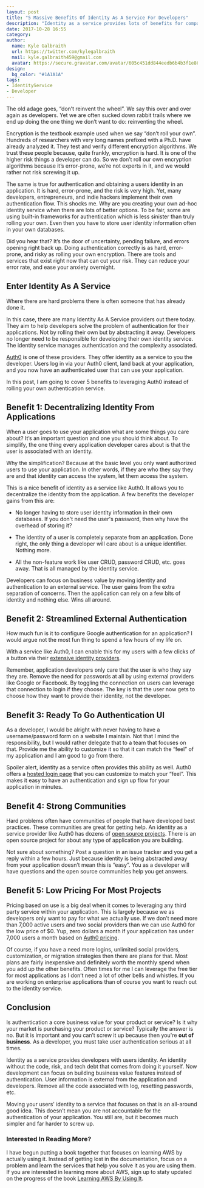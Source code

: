 ```yaml
---
layout: post
title: "5 Massive Benefits Of Identity As A Service For Developers"
description: "Identity as a service provides lots of benefits for companies and developers looking to iterate quickly. Focus on building customer value not authentication."
date: 2017-10-28 16:55
category: 
author: 
  name: Kyle Galbraith
  url: https://twitter.com/kylegalbraith
  mail: kyle.galbraith459@gmail.com
  avatar: https://secure.gravatar.com/avatar/605c451dd844eedb6b4b3f1e8619280b
design: 
  bg_color: "#1A1A1A"
tags:
- IdentityService
- Developer
---
```

The old adage goes, “don’t reinvent the wheel”. We say this over and over again as developers. Yet we are often sucked down rabbit trails where we end up doing the one thing we don’t want to do: reinventing the wheel.

Encryption is the textbook example used when we say “don’t roll your own”. Hundreds of researchers with very long names prefixed with a Ph.D. have already analyzed it. They test and verify different encryption algorithms. We trust these people because, quite frankly, encryption is hard. It is one of the higher risk things a developer can do. So we don’t roll our own encryption algorithms because it’s error-prone, we’re not experts in it, and we would rather not risk screwing it up.

The same is true for authentication and obtaining a users identity in an application. It is hard, error-prone, and the risk is very high.
Yet, many developers, entrepreneurs, and indie hackers implement their own authentication flow. This shocks me. Why are you creating your own ad-hoc identity service when there are lots of better options. To be fair, some are using built-in frameworks for authentication which is less sinister than truly rolling your own. Even then you have to store user identity information often in your own databases.

Did you hear that? It’s the door of uncertainty, pending failure, and errors opening right back up. Doing authentication correctly is as hard, error-prone, and risky as rolling your own encryption. There are tools and services that exist right now that can cut your risk. They can reduce your error rate, and ease your anxiety overnight.

## Enter Identity As A Service
Where there are hard problems there is often someone that has already done it.

In this case, there are many Identity As A Service providers out there today. They aim to help developers solve the problem of authentication for their applications. Not by rolling their own but by abstracting it away. Developers no longer need to be responsible for developing their own identity service. The identity service manages authentication and the complexity associated.

[Auth0](https://auth0.com) is one of these providers. They offer identity as a service to you the developer. Users log in via your Auth0 client, land back at your application, and you now have an authenticated user that can use your application.

In this post, I am going to cover 5 benefits to leveraging Auth0 instead of rolling your own authentication service.

## Benefit 1: Decentralizing Identity From Applications
When a user goes to use your application what are some things you care about? It’s an important question and one you should think about. To simplify, the one thing every application developer cares about is that the user is associated with an identity.

Why the simplification? Because at the basic level you only want authorized users to use your application. In other words, if they are who they say they are and that identity can access the system, let them access the system.

This is a nice benefit of identity as a service like Auth0. It allows you to decentralize the identity from the application. A few benefits the developer gains from this are:

* No longer having to store user identity information in their own databases. If you don't need the user's password, then why have the overhead of storing it?

* The identity of a user is completely separate from an application. Done right, the only thing a developer will care about is a unique identifier. Nothing more.

* All the non-feature work like user CRUD, password CRUD, etc. goes away. That is all managed by the identity service.

Developers can focus on business value by moving identity and authentication to an external service. The user gains from the extra separation of concerns. Then the application can rely on a few bits of identity and nothing else. Wins all around.

## Benefit 2: Streamlined External Authentication
How much fun is it to configure Google authentication for an application? I would argue not the most fun thing to spend a few hours of my life on.

With a service like Auth0, I can enable this for my users with a few clicks of a button via their [extensive identity providers](https://auth0.com/docs/identityproviders).

Remember, application developers only care that the user is who they say they are. Remove the need for passwords at all by using external providers like Google or Facebook. By toggling the connection on users can leverage that connection to login if they choose. The key is that the user now gets to choose how they want to provide their identity, not the developer.

## Benefit 3: Ready To Go Authentication UI
As a developer, I would be alright with never having to have a username/password form on a website I maintain. Not that I mind the responsibility, but I would rather delegate that to a team that focuses on that. Provide me the ability to customize it so that it can match the “feel” of my application and I am good to go from there.

Spoiler alert, identity as a service often provides this ability as well. Auth0 offers a [hosted login page](https://auth0.com/docs/hosted-pages/login) that you can customize to match your “feel”. This makes it easy to have an authentication and sign up flow for your application in minutes.

## Benefit 4: Strong Communities
Hard problems often have communities of people that have developed best practices. These communities are great for getting help. An identity as a service provider like Auth0 has dozens of [open source projects](https://github.com/auth0/). There is an open source project for about any type of application you are building.

Not sure about something? Post a question in an issue tracker and you get a reply within a few hours. Just because identity is being abstracted away from your application doesn’t mean this is “easy”. You as a developer will have questions and the open source communities help you get answers.

## Benefit 5: Low Pricing For Most Projects
Pricing based on use is a big deal when it comes to leveraging any third party service within your application. This is largely because we as developers only want to pay for what we actually use. If we don’t need more than 7,000 active users and two social providers than we can use Auth0 for the low price of $0. Yup, zero dollars a month if your application has under 7,000 users a month based on [Auth0 pricing](https://auth0.com/pricing).

Of course, if you have a need more logins, unlimited social providers, customization, or migration strategies then there are plans for that. Most plans are fairly inexpensive and definitely worth the monthly spend when you add up the other benefits. Often times for me I can leverage the free tier for most applications as I don’t need a lot of other bells and whistles. If you are working on enterprise applications than of course you want to reach out to the identity service.

## Conclusion
Is authentication a core business value for your product or service? Is it why your market is purchasing your product or service? Typically the answer is no. But it is important and you can’t screw it up because then you're **out of business**. As a developer, you must take user authentication serious at all times.

Identity as a service provides developers with users identity. An identity without the code, risk, and tech debt that comes from doing it yourself. Now development can focus on building business value features instead of authentication. User information is external from the application and developers. Remove all the code associated with log, resetting passwords, etc.

Moving your users' identity to a service that focuses on that is an all-around good idea. This doesn’t mean you are not accountable for the authentication of your application. You still are, but it becomes much simpler and far harder to screw up.

### Interested In Reading More?
I have begun putting a book together that focuses on learning AWS by actually using it. Instead of getting lost in the documentation, focus on a problem and learn the services that help you solve it as you are using them. If you are interested in learning more about AWS, sign up to staty updated on the progress of the book [Learning AWS By Using It](https://www.kylegalbraith.com/learn-aws).






